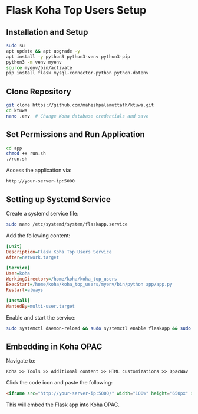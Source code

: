 # Flask Koha Top Users Setup

## Installation and Setup

```sh
sudo su
apt update && apt upgrade -y
apt install -y python3 python3-venv python3-pip
python3 -m venv myenv
source myenv/bin/activate
pip install flask mysql-connector-python python-dotenv
```

## Clone Repository

```sh
git clone https://github.com/maheshpalamuttath/ktuwa.git
cd ktuwa
nano .env  # Change Koha database credentials and save
```

## Set Permissions and Run Application

```sh
cd app
chmod +x run.sh
./run.sh
```

Access the application via:
```
http://your-server-ip:5000
```

## Setting up Systemd Service

Create a systemd service file:

```sh
sudo nano /etc/systemd/system/flaskapp.service
```

Add the following content:

```ini
[Unit]
Description=Flask Koha Top Users Service
After=network.target

[Service]
User=koha
WorkingDirectory=/home/koha/koha_top_users
ExecStart=/home/koha/koha_top_users/myenv/bin/python app/app.py
Restart=always

[Install]
WantedBy=multi-user.target
```

Enable and start the service:

```sh
sudo systemctl daemon-reload && sudo systemctl enable flaskapp && sudo systemctl start flaskapp && sudo systemctl status flaskapp
```

## Embedding in Koha OPAC

Navigate to:
```
Koha >> Tools >> Additional content >> HTML customizations >> OpacNav
```
Click the code icon and paste the following:

```html
<iframe src="http://your-server-ip:5000/" width="100%" height="650px" style="border: none;"></iframe>
```

This will embed the Flask app into Koha OPAC.

